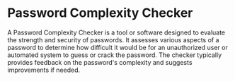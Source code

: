 #  Password Complexity Checker
A Password Complexity Checker is a tool or software designed to evaluate the strength and security of passwords. It assesses various aspects of a password to determine how difficult it would be for an unauthorized user or automated system to guess or crack the password. The checker typically provides feedback on the password's complexity and suggests improvements if needed.
